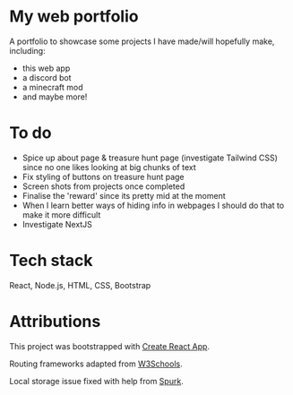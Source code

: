 # My web portfolio

A portfolio to showcase some projects I have made/will hopefully make, including:
- this web app
- a discord bot
- a minecraft mod
- and maybe more!

# To do 
- Spice up about page & treasure hunt page (investigate Tailwind CSS) since no one likes looking at big chunks of text
- Fix styling of buttons on treasure hunt page
- Screen shots from projects once completed
- Finalise the 'reward' since its pretty mid at the moment
- When I learn better ways of hiding info in webpages I should do that to make it more difficult
- Investigate NextJS

# Tech stack
React, Node.js, HTML, CSS, Bootstrap

# Attributions
This project was bootstrapped with [Create React App](https://github.com/facebook/create-react-app).

Routing frameworks adapted from [W3Schools](https://www.w3schools.com/react/react_router.asp).

Local storage issue fixed with help from [Spurk](https://github.com/Spurkus).